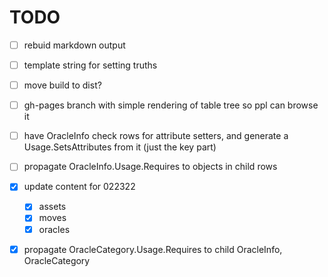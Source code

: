 # TODO
  - [ ] rebuid markdown output
  - [ ] template string for setting truths
  - [ ] move build to dist?
  - [ ] gh-pages branch with simple rendering of table tree so ppl can browse it
  - [ ] have OracleInfo check rows for attribute setters, and generate a Usage.SetsAttributes from it (just the key part)
  - [ ] propagate OracleInfo.Usage.Requires to objects in child rows

  - [x] update content for 022322
    - [x] assets
    - [x] moves
    - [x] oracles
  - [X] propagate OracleCategory.Usage.Requires to child OracleInfo, OracleCategory
